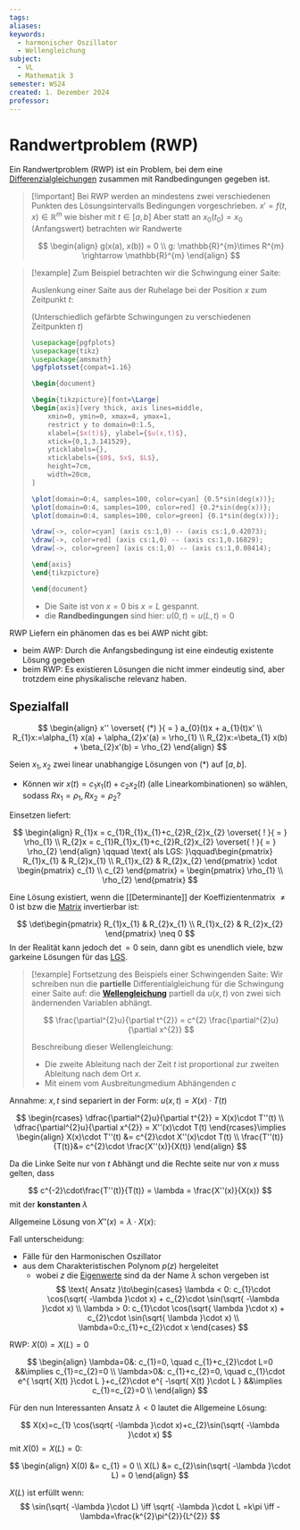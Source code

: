 ```yaml
---
tags: 
aliases: 
keywords:
  - harmonischer Oszillator
  - Wellengleichung
subject:
  - VL
  - Mathematik 3
semester: WS24
created: 1. Dezember 2024
professor:
---
```

 

# Randwertproblem (RWP)

Ein Randwertproblem (RWP) ist ein Problem, bei dem eine [Differenzialgleichungen]({MOC}%20DGL.md) zusammen mit Randbedingungen gegeben ist.

> [!important] Bei RWP werden an mindestens zwei verschiedenen Punkten des Lösungsintervalls Bedingungen vorgeschrieben.
> $x' = f(t,x) \in \mathbb{R}^{m}$ wie bisher mit $t \in[a,b]$
> Aber statt an $x_{0}(t_{0})=x_{0}$ (Anfangswert) betrachten wir Randwerte
> 
> $$
> \begin{align}
> g(x(a), x(b)) = 0 \\
> g: \mathbb{R}^{m}\times R^{m} \rightarrow \mathbb{R}^{m}
> \end{align}
> $$

> [!example] Zum Beispiel betrachten wir die Schwingung einer Saite:
> 
> Auslenkung einer Saite aus der Ruhelage bei der Position $x$ zum Zeitpunkt $t$:
> 
> (Unterschiedlich gefärbte Schwingungen zu verschiedenen Zeitpunkten $t$)
>
> ```tikz
> \usepackage{pgfplots}
> \usepackage{tikz}
> \usepackage{amsmath}
> \pgfplotsset{compat=1.16}
> 
> \begin{document}
> 
> \begin{tikzpicture}[font=\Large]
> \begin{axis}[very thick, axis lines=middle,
>     xmin=0, ymin=0, xmax=4, ymax=1,
>     restrict y to domain=0:1.5,
>     xlabel={$x(t)$}, ylabel={$u(x,t)$},
>     xtick={0,1,3.141529},
>     yticklabels={},
>     xticklabels={$0$, $x$, $L$},
>     height=7cm,
>     width=20cm,
> ]
> 
> \plot[domain=0:4, samples=100, color=cyan] {0.5*sin(deg(x))};
> \plot[domain=0:4, samples=100, color=red] {0.2*sin(deg(x))};
> \plot[domain=0:4, samples=100, color=green] {0.1*sin(deg(x))};
> 
> \draw[->, color=cyan] (axis cs:1,0) -- (axis cs:1,0.42073);
> \draw[->, color=red] (axis cs:1,0) -- (axis cs:1,0.16829);
> \draw[->, color=green] (axis cs:1,0) -- (axis cs:1,0.08414);
> 
> \end{axis}
> \end{tikzpicture}
> 
> \end{document}
> ```
>
> - Die Saite ist von $x=0$ bis $x=L$ gespannt.
> - die **Randbedingungen** sind hier: $u(0,t) = u(L,t) = 0$

RWP Liefern ein phänomen das es bei AWP nicht gibt:
- beim AWP: Durch die Anfangsbedingung ist eine eindeutig existente Lösung gegeben
- beim RWP: Es existieren Lösungen die nicht immer eindeutig sind, aber trotzdem eine physikalische relevanz haben.

## Spezialfall

$$
\begin{align}
x'' \overset{ (*) }{ = } a_{0}(t)x + a_{1}(t)x' \\
R_{1}x:=\alpha_{1} x(a) + \alpha_{2}x'(a) = \rho_{1} \\
R_{2}x:=\beta_{1} x(b) + \beta_{2}x'(b) = \rho_{2}
\end{align}
$$

Seien $x_{1}, x_{2}$ zwei linear unabhangige Lösungen von $(*)$ auf $[a,b]$.

- Können wir $x(t)=c_{1}x_{1}(t)+ c_{2}x_{2}(t)$ (alle Linearkombinationen) so wählen, sodass $Rx_{1}=\rho_{1}, Rx_{2}=\rho_{2}$?

Einsetzen liefert:

$$
\begin{align}
R_{1}x = c_{1}R_{1}x_{1}+c_{2}R_{2}x_{2} \overset{ ! }{ = } \rho_{1} \\
R_{2}x = c_{1}R_{1}x_{1}+c_{2}R_{2}x_{2} \overset{ ! }{ = } \rho_{2}
\end{align}
\qquad \text{ als LGS: }\qquad\begin{pmatrix}
R_{1}x_{1} & R_{2}x_{1} \\ R_{1}x_{2} & R_{2}x_{2}
\end{pmatrix} \cdot \begin{pmatrix}
c_{1} \\ c_{2}
\end{pmatrix} = \begin{pmatrix}
\rho_{1} \\ \rho_{2}
\end{pmatrix}
$$



Eine Lösung existiert, wenn die [[Determinante]] der Koeffizientenmatrix $\neq 0$ ist bzw die [Matrix](Algebra/Matrix.md) invertierbar ist:

$$
\det\begin{pmatrix}
R_{1}x_{1} & R_{2}x_{1} \\ R_{1}x_{2} & R_{2}x_{2}
\end{pmatrix} \neq 0
$$
In der Realität kann jedoch $\det = 0$ sein, dann gibt es unendlich viele, bzw garkeine Lösungen für das [LGS](Analysis/Lineare%20Gleichungssysteme.md).

> [!example] Fortsetzung des Beispiels einer Schwingenden Saite:
> Wir schreiben nun die **partielle** Differentialgleichung für die Schwingung einer Saite auf: 
> die **[Wellengleichung](Wellengleichung.md)**
> partiell da $u(x,t)$ von zwei sich ändernenden Variablen abhängt.
> 
> $$
> \frac{\partial^{2}u}{\partial t^{2}} = c^{2} \frac{\partial^{2}u}{\partial x^{2}}
> $$
> 
> Beschreibung dieser Wellengleichung:
> 
> - Die zweite Ableitung nach der Zeit $t$ ist proportional zur zweiten Ableitung nach dem Ort $x$.
> - Mit einem vom Ausbreitungmedium Abhängenden $c$

Annahme: $x, t$ sind separiert in der Form: $u(x,t) = X(x)\cdot T(t)$

$$
\begin{rcases}
\dfrac{\partial^{2}u}{\partial t^{2}} = X(x)\cdot T''(t) \\
\dfrac{\partial^{2}u}{\partial x^{2}} = X''(x)\cdot T(t)
\end{rcases}\implies
\begin{align}
 X(x)\cdot T''(t) &= c^{2}\cdot X''(x)\cdot T(t) \\
\frac{T''(t)}{T(t)}&= c^{2}\cdot \frac{X''(x)}{X(t)}
\end{align}
$$


Da die Linke Seite nur von $t$ Abhängt und die Rechte seite nur von $x$ muss gelten, dass

$$
c^{-2}\cdot\frac{T''(t)}{T(t)} = \lambda = \frac{X''(x)}{X(x)}
$$
mit der **konstanten** $\lambda$

Allgemeine Lösung von $X''(x)=\lambda \cdot X(x)$:

Fall unterscheidung:
- Fälle für den Harmonischen Oszillator
- aus dem Charakteristischen Polynom $p(z)$ hergeleitet
    - wobei $z$ die [Eigenwerte](Eigenvektor.md) sind da der Name $\lambda$ schon vergeben ist
$$
\text{ Ansatz }\to\begin{cases}
\lambda < 0: c_{1}\cdot \cos(\sqrt{ -\lambda }\cdot x) + c_{2}\cdot \sin(\sqrt{ -\lambda }\cdot x) \\
\lambda > 0: c_{1}\cdot \cos(\sqrt{ \lambda }\cdot x) + c_{2}\cdot \sin(\sqrt{ \lambda }\cdot x) \\
\lambda=0:c_{1}+c_{2}\cdot x
\end{cases}
$$

RWP: $X(0)=X(L) = 0$

$$
\begin{align}
\lambda=0&: c_{1}=0, \quad c_{1}+c_{2}\cdot L=0 &&\implies c_{1}=c_{2}=0 \\
\lambda>0&: c_{1}+c_{2}=0, \quad c_{1}\cdot e^{ \sqrt{ X(t) }\cdot L }+c_{2}\cdot e^{ -\sqrt{ X(t) }\cdot L } &&\implies c_{1}=c_{2}=0 \\
\end{align}
$$

Für den nun Interessanten Ansatz $\lambda<0$ lautet die Allgemeine Lösung:

$$
X(x)=c_{1} \cos(\sqrt{ -\lambda }\cdot x)+c_{2}\sin(\sqrt{ -\lambda }\cdot x) 
$$
mit $X(0)=X(L)=0$:

$$
\begin{align}
X(0) &= c_{1} = 0 \\
X(L) &= c_{2}\sin(\sqrt{ -\lambda }\cdot L) = 0
\end{align}
$$

$X(L)$ ist erfüllt wenn:
$$
\sin(\sqrt{ -\lambda }\cdot L) \iff \sqrt{ -\lambda }\cdot L =k\pi \iff -\lambda=\frac{k^{2}\pi^{2}}{L^{2}}
$$
